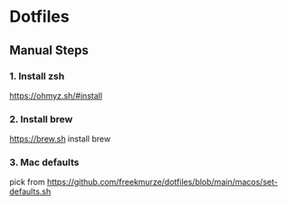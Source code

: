 # Dotfiles

## Manual Steps

### 1. Install zsh

https://ohmyz.sh/#install

### 2. Install brew

https://brew.sh install brew

### 3. Mac defaults 

pick from https://github.com/freekmurze/dotfiles/blob/main/macos/set-defaults.sh
